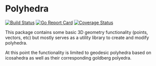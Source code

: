 Polyhedra
==========
[![Build Status](https://travis-ci.org/MichaelMauderer/polyhedra.svg?branch=master)](https://travis-ci.org/MichaelMauderer/polyhedra)
[![Go Report Card](https://goreportcard.com/badge/github.com/MichaelMauderer/polyhedra)](https://goreportcard.com/report/github.com/MichaelMauderer/polyhedra)
[![Coverage Status](https://coveralls.io/repos/github/MichaelMauderer/polyhedra/badge.svg?branch=develop)](https://coveralls.io/github/MichaelMauderer/polyhedra?branch=develop)

This package contains some basic 3D geometry functionality (points, vectors, etc) but mostly serves as a
utility library to create and modify polyhedra.

At this point the functionality is limited to geodesic polyhedra based on icosahedra as well as their
corresponding goldberg polyedra.